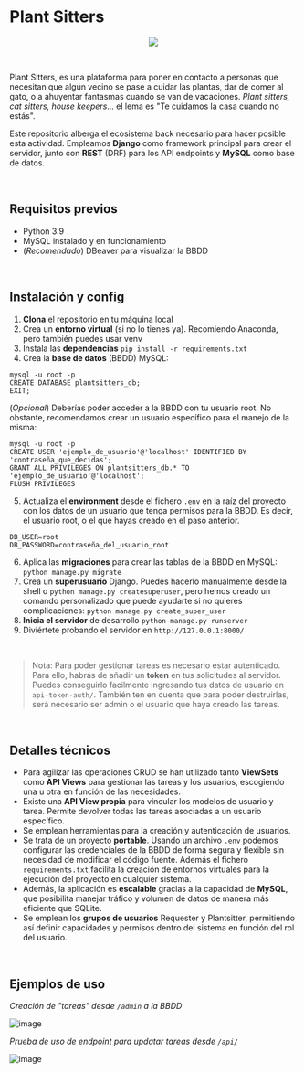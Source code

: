 # Plant Sitters

<div align="center"><img src="https://github.com/user-attachments/assets/f9d8afe0-76c4-4a78-81b0-77726e68663c"/></div>

&nbsp;

Plant Sitters, es una plataforma para poner en contacto a personas que necesitan que algún vecino se pase a cuidar las plantas, dar de comer al gato, o a ahuyentar fantasmas cuando se van de vacaciones. _Plant sitters, cat sitters, house keepers_... el lema es "Te cuidamos la casa cuando no estás".

Este repositorio alberga el ecosistema back necesario para hacer posible esta actividad. Empleamos **Django** como framework principal para crear el servidor, junto con **REST** (DRF) para los API endpoints y **MySQL** como base de datos.

&nbsp;

## Requisitos previos

- Python 3.9
- MySQL instalado y en funcionamiento
- (_Recomendado_) DBeaver para visualizar la BBDD

&nbsp;

## Instalación y config

1. **Clona** el repositorio en tu máquina local
2. Crea un **entorno virtual** (si no lo tienes ya). Recomiendo Anaconda, pero también puedes usar venv
3. Instala las **dependencias** `pip install -r requirements.txt`
4. Crea la **base de datos** (BBDD) MySQL:

```
mysql -u root -p
CREATE DATABASE plantsitters_db;
EXIT;
```

(_Opcional_) Deberías poder acceder a la BBDD con tu usuario root. No obstante, recomendamos crear un usuario específico para el manejo de la misma:

```
mysql -u root -p
CREATE USER 'ejemplo_de_usuario'@'localhost' IDENTIFIED BY 'contraseña_que_decidas';
GRANT ALL PRIVILEGES ON plantsitters_db.* TO 'ejemplo_de_usuario'@'localhost';
FLUSH PRIVILEGES
```

5. Actualiza el **environment** desde el fichero `.env` en la raíz del proyecto con los datos de un usuario que tenga permisos para la BBDD. Es decir, el usuario root, o el que hayas creado en el paso anterior.

```
DB_USER=root
DB_PASSWORD=contraseña_del_usuario_root
```

6. Aplica las **migraciones** para crear las tablas de la BBDD en MySQL: `python manage.py migrate`
7. Crea un **superusuario** Django. Puedes hacerlo manualmente desde la shell o `python manage.py createsuperuser`, pero hemos creado un comando personalizado que puede ayudarte si no quieres complicaciones: `python manage.py create_super_user`
8. **Inicia el servidor** de desarrollo `python manage.py runserver`
9. Diviértete probando el servidor en `http://127.0.0.1:8000/`

&nbsp;

> Nota: Para poder gestionar tareas es necesario estar autenticado. Para ello, habrás de añadir un **token** en tus solicitudes al servidor. Puedes conseguirlo facilmente ingresando tus datos de usuario en `api-token-auth/`. También ten en cuenta que para poder destruirlas, será necesario ser admin o el usuario que haya creado las tareas.

&nbsp;

## Detalles técnicos

- Para agilizar las operaciones CRUD se han utilizado tanto **ViewSets** como **API Views** para gestionar las tareas y los usuarios, escogiendo una u otra en función de las necesidades.
- Existe una **API View propia** para vincular los modelos de usuario y tarea. Permite devolver todas las tareas asociadas a un usuario específico.
- Se emplean herramientas para la creación y autenticación de usuarios.
- Se trata de un proyecto **portable**. Usando un archivo `.env` podemos configurar las credenciales de la BBDD de forma segura y flexible sin necesidad de modificar el código fuente. Además el fichero `requirements.txt` facilita la creación de entornos virtuales para la ejecución del proyecto en cualquier sistema.
- Además, la aplicación es **escalable** gracias a la capacidad de **MySQL**, que posibilita manejar tráfico y volumen de datos de manera más eficiente que SQLite.
- Se emplean los **grupos de usuarios** Requester y Plantsitter, permitiendo así definir capacidades y permisos dentro del sistema en función del rol del usuario.

&nbsp;

## Ejemplos de uso

_Creación de "tareas" desde `/admin` a la BBDD_

![image](https://github.com/user-attachments/assets/e299da3a-d369-4105-b7b8-90cfc2ae6c39)

_Prueba de uso de endpoint para updatar tareas desde `/api/`_

![image](https://github.com/user-attachments/assets/19d2bcb6-42a3-49f1-b7c7-5484bcbb599e)
